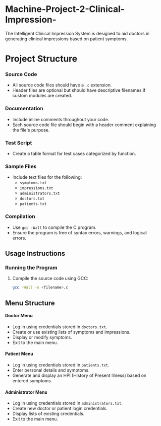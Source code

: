 # Machine-Project-2-Clinical-Impression-
The Intelligent Clinical Impression System is designed to aid doctors in generating clinical impressions based on patient symptoms.

# Project Structure
### Source Code
- All source code files should have a `.c` extension.
- Header files are optional but should have descriptive filenames if custom modules are created.

### Documentation
- Include inline comments throughout your code.
- Each source code file should begin with a header comment explaining the file's purpose.

### Test Script
- Create a table format for test cases categorized by function.

### Sample Files
- Include text files for the following:
  - `symptoms.txt`
  - `impressions.txt`
  - `administrators.txt`
  - `doctors.txt`
  - `patients.txt`

### Compilation
- Use `gcc -Wall` to compile the C program.
- Ensure the program is free of syntax errors, warnings, and logical errors.

## Usage Instructions

### Running the Program
1. Compile the source code using GCC:
   ```bash
   gcc -Wall -o <filename>.c

## Menu Structure

#### Doctor Menu
- Log in using credentials stored in `doctors.txt`.
- Create or use existing lists of symptoms and impressions.
- Display or modify symptoms.
- Exit to the main menu.

#### Patient Menu
- Log in using credentials stored in `patients.txt`.
- Enter personal details and symptoms.
- Generate and display an HPI (History of Present Illness) based on entered symptoms.

#### Administrator Menu
- Log in using credentials stored in `administrators.txt`.
- Create new doctor or patient login credentials.
- Display lists of existing credentials.
- Exit to the main menu.

